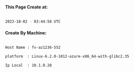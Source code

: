 
   
#### This Page Create at:

```bash

2023-10-02 - 03:44:58 UTC

```

#### Create By Machine:

```bash

Host Name : fv-az1236-552

platform  : Linux-6.2.0-1012-azure-x86_64-with-glibc2.35

Ip Local  : 10.1.0.28

```

